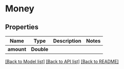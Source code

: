 # Money

## Properties
Name | Type | Description | Notes
------------ | ------------- | ------------- | -------------
**amount** | **Double** |  | 

[[Back to Model list]](../README.md#documentation-for-models) [[Back to API list]](../README.md#documentation-for-api-endpoints) [[Back to README]](../README.md)


